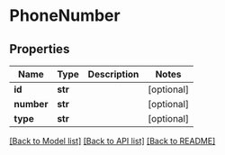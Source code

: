 # PhoneNumber

## Properties
Name | Type | Description | Notes
------------ | ------------- | ------------- | -------------
**id** | **str** |  | [optional] 
**number** | **str** |  | [optional] 
**type** | **str** |  | [optional] 

[[Back to Model list]](../README.md#documentation-for-models) [[Back to API list]](../README.md#documentation-for-api-endpoints) [[Back to README]](../README.md)

